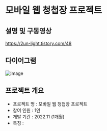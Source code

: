 # 모바일 웹 청첩장 프로젝트

## 설명 및 구동영상
https://2un-light.tistory.com/48

## 다이어그램
![image](https://user-images.githubusercontent.com/82020828/222169244-ba69ab50-ede3-484f-bafe-4242bca62256.png)

## 프로젝트 개요
- 프로젝트 명 : 모바일 웹 청첩장 프로젝트
- 참여 인원 : 1인
- 개발 기간 : 2022.11 (1개월)
- 특징 : 
